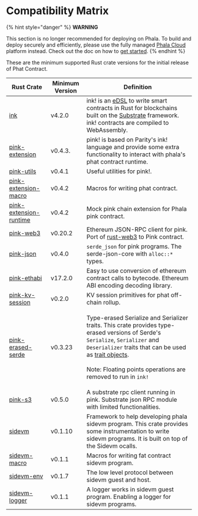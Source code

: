 # Compatibility Matrix

{% hint style="danger" %}
**WARNING**

This section is no longer recommended for deploying on Phala. To build and deploy securely and efficiently, please use the fully managed [Phala Cloud](https://cloud.phala.network) platform instead. Check out the doc on how to [get started](../../cloud/getting-started/getting-started.md).
{% endhint %}

These are the minimum supported Rust crate versions for the initial release of Phat Contract.

| Rust Crate                                                                                     | Minimum Version | Definition                                                                                                                                                                                                                                                                                                                                                                                    |
| ---------------------------------------------------------------------------------------------- | --------------- | --------------------------------------------------------------------------------------------------------------------------------------------------------------------------------------------------------------------------------------------------------------------------------------------------------------------------------------------------------------------------------------------- |
| [ink](https://docs.rs/ink/4.2.0/ink/index.html)                                                | v4.2.0          | ink! is an [eDSL](https://wiki.haskell.org/Embedded_domain_specific_language) to write smart contracts in Rust for blockchains built on the [Substrate](https://github.com/paritytech/substrate) framework. ink! contracts are compiled to WebAssembly.                                                                                                                                       |
| [pink-extension](https://docs.rs/pink-extension/0.4.3/pink_extension/)                         | v0.4.3.         | pink! is based on Parity's ink! language and provide some extra functionality to interact with phala's phat contract runtime.                                                                                                                                                                                                                                                                 |
| [pink-utils](https://docs.rs/pink-utils/0.4.1/pink_utils/)                                     | v0.4.1          | Useful utilities for pink!.                                                                                                                                                                                                                                                                                                                                                                   |
| [pink-extension-macro](https://docs.rs/pink-extension-macro/0.4.2/pink_extension_macro/)       | v0.4.2          | Macros for writing phat contract.                                                                                                                                                                                                                                                                                                                                                             |
| [pink-extension-runtime](https://docs.rs/pink-extension-runtime/0.4.2/pink_extension_runtime/) | v0.4.2          | Mock pink chain extension for Phala pink contract.                                                                                                                                                                                                                                                                                                                                            |
| [pink-web3](https://docs.rs/pink-web3/0.20.2/pink_web3/)                                       | v0.20.2         | Ethereum JSON-RPC client for pink. Port of [rust-web3](https://github.com/tomusdrw/rust-web3) to Pink contract.                                                                                                                                                                                                                                                                               |
| [pink-json](https://docs.rs/pink-json/0.4.0/pink_json/)                                        | v0.4.0          | `serde_json` for pink programs. The serde-json-core with `alloc::*` types.                                                                                                                                                                                                                                                                                                                    |
| [pink-ethabi](https://docs.rs/pink-ethabi/17.2.0/pink_ethabi/)                                 | v17.2.0         | Easy to use conversion of ethereum contract calls to bytecode. Ethereum ABI encoding decoding library.                                                                                                                                                                                                                                                                                        |
| [pink-kv-session](https://docs.rs/pink-kv-session/0.2.0/pink_kv_session/)                      | v0.2.0          | KV session primitives for phat off-chain rollup.                                                                                                                                                                                                                                                                                                                                              |
| [pink-erased-serde](https://docs.rs/pink-erased-serde/0.3.23/pink_erased_serde/)               | v0.3.23         | <p>Type-erased Serialize and Serializer traits. This crate provides type-erased versions of Serde's <code>Serialize</code>, <code>Serializer</code> and <code>Deserializer</code> traits that can be used as <a href="https://doc.rust-lang.org/book/first-edition/trait-objects.html">trait objects</a>.<br><br>Note: Floating points operations are removed to run in <code>ink!</code></p> |
| [pink-s3](https://docs.rs/pink-subrpc/0.4.2/pink_subrpc/)                                      | v0.5.0          | A substrate rpc client running in pink. Substrate json RPC module with limited functionalities.                                                                                                                                                                                                                                                                                               |
| [sidevm](https://docs.rs/sidevm/0.1.10/sidevm/)                                                | v0.1.10         | Framework to help developing phala sidevm program. This crate provides some instrumentation to write sidevm programs. It is built on top of the Sidevm ocalls.                                                                                                                                                                                                                                |
| [sidevm-macro](https://docs.rs/sidevm-macro/0.1.1/sidevm_macro/)                               | v0.1.1          | Macros for writing fat contract sidevm program.                                                                                                                                                                                                                                                                                                                                               |
| [sidevm-env](https://docs.rs/sidevm-env/0.1.7/sidevm_env/)                                     | v0.1.7          | The low level protocol between sidevm guest and host.                                                                                                                                                                                                                                                                                                                                         |
| [sidevm-logger](https://docs.rs/sidevm-logger/0.1.1/sidevm_logger/)                            | v0.1.1          | A logger works in sidevm guest program. Enabling a logger for sidevm programs.                                                                                                                                                                                                                                                                                                                |
